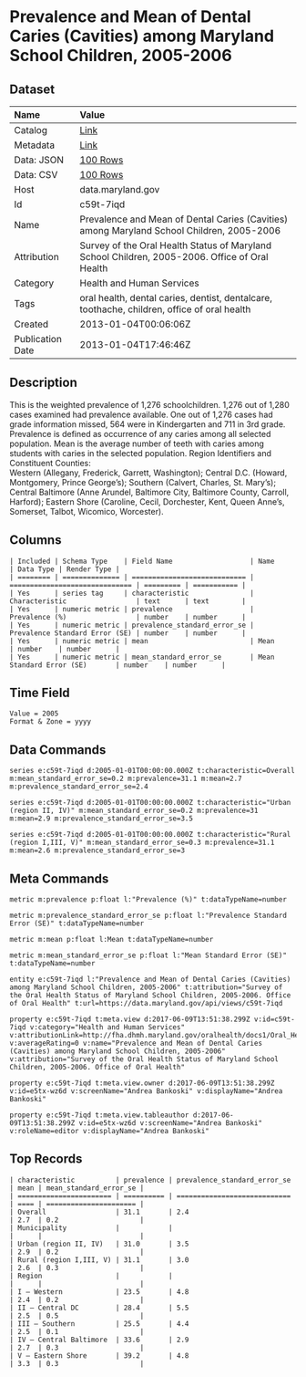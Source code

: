 # Prevalence and Mean of Dental Caries (Cavities) among Maryland School Children, 2005-2006

## Dataset

| Name | Value |
| :--- | :---- |
| Catalog | [Link](https://catalog.data.gov/dataset/prevalence-and-mean-of-dental-caries-among-maryland-school-children-2005-2006-5d737) |
| Metadata | [Link](https://data.maryland.gov/api/views/c59t-7iqd) |
| Data: JSON | [100 Rows](https://data.maryland.gov/api/views/c59t-7iqd/rows.json?max_rows=100) |
| Data: CSV | [100 Rows](https://data.maryland.gov/api/views/c59t-7iqd/rows.csv?max_rows=100) |
| Host | data.maryland.gov |
| Id | c59t-7iqd |
| Name | Prevalence and Mean of Dental Caries (Cavities) among Maryland School Children, 2005-2006 |
| Attribution | Survey of the Oral Health Status of Maryland School Children, 2005-2006. Office of Oral Health |
| Category | Health and Human Services |
| Tags | oral health, dental caries, dentist, dentalcare, toothache, children, office of oral health |
| Created | 2013-01-04T00:06:06Z |
| Publication Date | 2013-01-04T17:46:46Z |

## Description

This is the weighted prevalence of 1,276 schoolchildren.  1,276 out of 1,280 cases examined had prevalence available. One out of 1,276 cases had grade information missed, 564 were in Kindergarten and 711 in 3rd grade.  Prevalence is defined as occurrence of any caries among all selected population.  Mean is the average number of teeth with caries among students with caries in the selected population.  Region Identifiers and Constituent Counties:	
Western (Allegany, Frederick, Garrett, Washington); Central D.C. (Howard, Montgomery, Prince George’s); Southern (Calvert, Charles, St. Mary’s); Central Baltimore (Anne Arundel, Baltimore City, Baltimore County, Carroll, Harford); Eastern Shore (Caroline, Cecil, Dorchester, Kent, Queen Anne’s, Somerset, Talbot, Wicomico, Worcester).

## Columns

```ls
| Included | Schema Type    | Field Name                   | Name                           | Data Type | Render Type |
| ======== | ============== | ============================ | ============================== | ========= | =========== |
| Yes      | series tag     | characteristic               | Characteristic                 | text      | text        |
| Yes      | numeric metric | prevalence                   | Prevalence (%)                 | number    | number      |
| Yes      | numeric metric | prevalence_standard_error_se | Prevalence Standard Error (SE) | number    | number      |
| Yes      | numeric metric | mean                         | Mean                           | number    | number      |
| Yes      | numeric metric | mean_standard_error_se       | Mean Standard Error (SE)       | number    | number      |
```

## Time Field

```ls
Value = 2005
Format & Zone = yyyy
```

## Data Commands

```ls
series e:c59t-7iqd d:2005-01-01T00:00:00.000Z t:characteristic=Overall m:mean_standard_error_se=0.2 m:prevalence=31.1 m:mean=2.7 m:prevalence_standard_error_se=2.4

series e:c59t-7iqd d:2005-01-01T00:00:00.000Z t:characteristic="Urban (region II, IV)" m:mean_standard_error_se=0.2 m:prevalence=31 m:mean=2.9 m:prevalence_standard_error_se=3.5

series e:c59t-7iqd d:2005-01-01T00:00:00.000Z t:characteristic="Rural (region I,III, V)" m:mean_standard_error_se=0.3 m:prevalence=31.1 m:mean=2.6 m:prevalence_standard_error_se=3
```

## Meta Commands

```ls
metric m:prevalence p:float l:"Prevalence (%)" t:dataTypeName=number

metric m:prevalence_standard_error_se p:float l:"Prevalence Standard Error (SE)" t:dataTypeName=number

metric m:mean p:float l:Mean t:dataTypeName=number

metric m:mean_standard_error_se p:float l:"Mean Standard Error (SE)" t:dataTypeName=number

entity e:c59t-7iqd l:"Prevalence and Mean of Dental Caries (Cavities) among Maryland School Children, 2005-2006" t:attribution="Survey of the Oral Health Status of Maryland School Children, 2005-2006. Office of Oral Health" t:url=https://data.maryland.gov/api/views/c59t-7iqd

property e:c59t-7iqd t:meta.view d:2017-06-09T13:51:38.299Z v:id=c59t-7iqd v:category="Health and Human Services" v:attributionLink=http://fha.dhmh.maryland.gov/oralhealth/docs1/Oral_Health_Survey_Report.pdf v:averageRating=0 v:name="Prevalence and Mean of Dental Caries (Cavities) among Maryland School Children, 2005-2006" v:attribution="Survey of the Oral Health Status of Maryland School Children, 2005-2006. Office of Oral Health"

property e:c59t-7iqd t:meta.view.owner d:2017-06-09T13:51:38.299Z v:id=e5tx-wz6d v:screenName="Andrea Bankoski" v:displayName="Andrea Bankoski"

property e:c59t-7iqd t:meta.view.tableauthor d:2017-06-09T13:51:38.299Z v:id=e5tx-wz6d v:screenName="Andrea Bankoski" v:roleName=editor v:displayName="Andrea Bankoski"
```

## Top Records

```ls
| characteristic          | prevalence | prevalence_standard_error_se | mean | mean_standard_error_se | 
| ======================= | ========== | ============================ | ==== | ====================== | 
| Overall                 | 31.1       | 2.4                          | 2.7  | 0.2                    | 
| Municipality            |            |                              |      |                        | 
| Urban (region II, IV)   | 31.0       | 3.5                          | 2.9  | 0.2                    | 
| Rural (region I,III, V) | 31.1       | 3.0                          | 2.6  | 0.3                    | 
| Region                  |            |                              |      |                        | 
| I – Western             | 23.5       | 4.8                          | 2.4  | 0.2                    | 
| II – Central DC         | 28.4       | 5.5                          | 2.5  | 0.5                    | 
| III – Southern          | 25.5       | 4.4                          | 2.5  | 0.1                    | 
| IV – Central Baltimore  | 33.6       | 2.9                          | 2.7  | 0.3                    | 
| V – Eastern Shore       | 39.2       | 4.8                          | 3.3  | 0.3                    | 
```